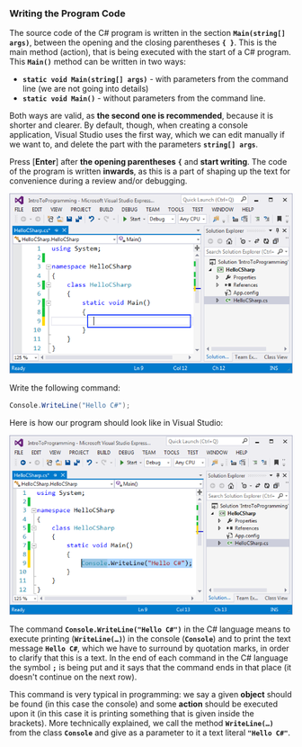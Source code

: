 ### Writing the Program Code

The source code of the C# program is written in the section **`Main(string[] args)`**, between the opening and the closing parentheses **`{ }`**. This is the main method (action), that is being executed with the start of a C# program. This **`Main()`** method can be written in two ways:

 - **`static void Main(string[] args)`** - with parameters from the command line (we are not going into details)
 - **`static void Main()`** - without parameters from the command line.

Both ways are valid, as **the second one is recommended**, because it is shorter and clearer. By default, though, when creating a console application, Visual Studio uses the first way, which we can edit manually if we want to, and delete the part with the parameters **`string[] args`**.

Press [**Enter**] after **the opening parentheses** **`{`** and **start writing**. The code of the program is written **inwards**, as this is a part of shaping up the text for convenience during a review and/or debugging.

![](/assets/chapter-1-images/01.Hello-csharp-03.png)

Write the following command:

```csharp
Console.WriteLine("Hello C#");
```

Here is how our program should look like in Visual Studio:

![](/assets/chapter-1-images/01.Hello-csharp-04.png)

The command **`Console.WriteLine("Hello C#")`** in the C# language means to execute printing (**`WriteLine(…)`**) in the console (**`Console`**) and to print the text message **`Hello C#`**, which we have to surround by quotation marks, in order to clarify that this is a text. In the end of each command in the C# language the symbol **`;`** is being put and it says that the command ends in that place (it doesn't continue on the next row).

This command is very typical in programming: we say a given **object** should be found (in this case the console) and some **action** should be executed upon it (in this case it is printing something that is given inside the brackets). More technically explained, we call the method **`WriteLine(…)`** from the class **`Console`** and give as a parameter to it a text literal **`"Hello C#"`**.
